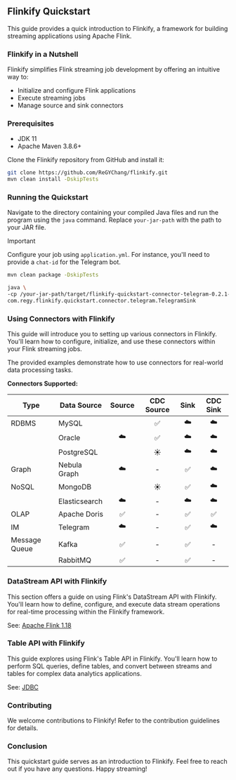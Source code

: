 ## Flinkify Quickstart

This guide provides a quick introduction to Flinkify, a framework for building streaming
applications using Apache
Flink.

### Flinkify in a Nutshell

Flinkify simplifies Flink streaming job development by offering an intuitive way to:

* Initialize and configure Flink applications
* Execute streaming jobs
* Manage source and sink connectors

### Prerequisites

* JDK 11
* Apache Maven 3.8.6+

Clone the Flinkify repository from GitHub and install it:

```bash
git clone https://github.com/ReGYChang/flinkify.git
mvn clean install -DskipTests
```

### Running the Quickstart

Navigate to the directory containing your compiled Java files and run the program using the `java`
command.
Replace `your-jar-path` with the path to your JAR file.

> [!IMPORTANT]
> Configure your job using `application.yml`. For instance, you'll need to provide a `chat-id` for
> the Telegram bot.

```bash
mvn clean package -DskipTests

java \
-cp /your-jar-path/target/flinkify-quickstart-connector-telegram-0.2.1-SNAPSHOT-jar-with-dependencies.jar \
com.regy.flinkify.quickstart.connector.telegram.TelegramSink
```

### Using Connectors with Flinkify

This guide will introduce you to setting up various connectors in Flinkify. You'll learn how to
configure, initialize,
and use these connectors within your Flink streaming jobs.

The provided examples demonstrate how to use connectors for real-world data processing tasks.

**Connectors Supported:**

| Type          | Data Source   | Source | CDC Source | Sink | CDC Sink |
|---------------|---------------|:------:|:----------:|:----:|:--------:|
| RDBMS         | MySQL         |   ️    |     ✅      |  ☁️  |    ☁️    |
|               | Oracle        |   ☁️   |     ✅      |  ☁️  |    ☁️    |
|               | PostgreSQL    |   ️    |     ☀️     |  ☁️  |    ☁️    |
| Graph         | Nebula Graph  |   ☁️   |     -      |  ✅   |    ☁️    |
| NoSQL         | MongoDB       |   ️    |     ☀️     |  ✅   |    ☁️    |
|               | Elasticsearch |   ☁️   |     -      |  ☁️  |    ☁️    |
| OLAP          | Apache Doris  |   ✅    |     -      |  ✅   |    ✅     |
| IM            | Telegram      |   ☁️   |     -      |  ✅   |    ☁️    |
| Message Queue | Kafka         |   ✅    |     -      |  ✅   |    -     |
|               | RabbitMQ      |   ✅    |     -      |  ✅   |    -     |

### DataStream API with Flinkify

This section offers a guide on using Flink's DataStream API with Flinkify. You'll learn how to
define, configure, and
execute data stream operations for real-time processing within the Flinkify framework.

See: [Apache Flink 1.18](https://nightlies.apache.org/flink/flink-docs-release-1.18/)

### Table API with Flinkify

This guide explores using Flink's Table API in Flinkify. You'll learn how to perform SQL queries,
define tables, and
convert between streams and tables for complex data analytics applications.

See: [JDBC](flinkify-quickstart-table)

### Contributing

We welcome contributions to Flinkify! Refer to the contribution guidelines for details.

### Conclusion

This quickstart guide serves as an introduction to Flinkify. Feel free to reach out if you have any
questions. Happy
streaming!